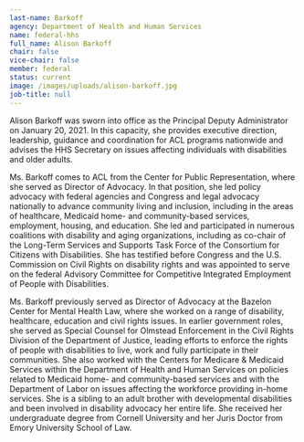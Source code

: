 ```yaml
---
last-name: Barkoff
agency: Department of Health and Human Services
name: federal-hhs
full_name: Alison Barkoff
chair: false
vice-chair: false
member: federal
status: current
image: /images/uploads/alison-barkoff.jpg
job-title: null
---
```

Alison Barkoff was sworn into office as the Principal Deputy Administrator on January 20, 2021. In this capacity, she provides executive direction, leadership, guidance and coordination for ACL programs nationwide and advises the HHS Secretary on issues affecting individuals with disabilities and older adults.

Ms. Barkoff comes to ACL from the Center for Public Representation, where she served as Director of Advocacy. In that position, she led policy advocacy with federal agencies and Congress and legal advocacy nationally to advance community living and inclusion, including in the areas of healthcare, Medicaid home- and community-based services, employment, housing, and education. She led and participated in numerous coalitions with disability and aging organizations, including as co-chair of the Long-Term Services and Supports Task Force of the Consortium for Citizens with Disabilities. She has testified before Congress and the U.S. Commission on Civil Rights on disability rights and was appointed to serve on the federal Advisory Committee for Competitive Integrated Employment of People with Disabilities.

Ms. Barkoff previously served as Director of Advocacy at the Bazelon Center for Mental Health Law, where she worked on a range of disability, healthcare, education and civil rights issues. In earlier government roles, she served as Special Counsel for Olmstead Enforcement in the Civil Rights Division of the Department of Justice, leading efforts to enforce the rights of people with disabilities to live, work and fully participate in their communities. She also worked with the Centers for Medicare & Medicaid Services within the Department of Health and Human Services on policies related to Medicaid home- and community-based services and with the Department of Labor on issues affecting the workforce providing in-home services. She is a sibling to an adult brother with developmental disabilities and been involved in disability advocacy her entire life. She received her undergraduate degree from Cornell University and her Juris Doctor from Emory University School of Law.
